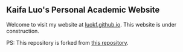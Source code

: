 ## Kaifa Luo's Personal Academic Website

Welcome to visit my website at [luokf.github.io](luokf.github.io). This website is under construction.

PS: This repository is forked from [this repository](https://github.com/academicpages/academicpages.github.io).